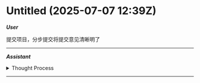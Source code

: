 <!-- Generated by SpecStory -->

# Untitled (2025-07-07 12:39Z)

_**User**_

提交项目，分步提交将提交意见清晰明了

---

_**Assistant**_

<think><details><summary>Thought Process</summary>用户希望提交项目，并且要求分步提交，确</details></think>

---

